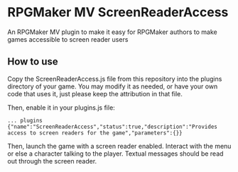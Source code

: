 # RPGMaker MV ScreenReaderAccess

An RPGMaker MV plugin to make it easy for RPGMaker authors to make games accessible to screen reader users

## How to use

Copy the ScreenReaderAccess.js file from this repository into the plugins directory of your game. You may modify it as needed, or have your own code that uses it, just please keep the attribution in that file.

Then, enable it in your plugins.js file:

```
... plugins
{"name":"ScreenReaderAccess","status":true,"description":"Provides access to screen readers for the game","parameters":{}}
```

Then, launch the game with a screen reader enabled. Interact with the menu or else a character talking to the player. Textual messages should be read out through the screen reader.